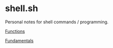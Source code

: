 # shell.sh
Personal notes for shell commands / programming.

[Functions](functions.md)

[Fundamentals](fundamentals.md)
